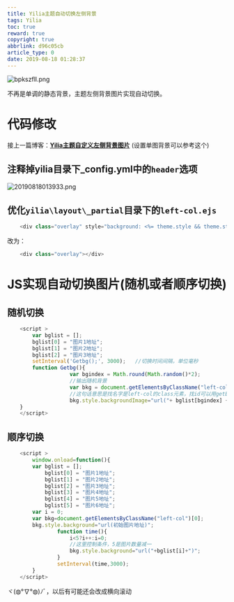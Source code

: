 ```yaml
---
title: Yilia主题自动切换左侧背景
tags: Yilia
toc: true
reward: true
copyright: true
abbrlink: d96c05cb
article_type: 0
date: 2019-08-18 01:28:37
---
```


![bpkszfll.png](https://cdn.jsdelivr.net/gh/Anyway521/blogpic@main/image/imagebpkszfll.png)

不再是单调的静态背景，主题左侧背景图片实现自动切换。
<!-- more -->

# 代码修改
接上一篇博客：[**Yilia主题自定义左侧背景图片**](https://anyway1314.cn/post/c5c4ef21.html) (设置单图背景可以参考这个)

## 注释掉yilia目录下_config.yml中的`header`选项
![20190818013933.png](https://cdn.jsdelivr.net/gh/Anyway521/blogpic@main/image/image20190818013933.png)

## 优化`yilia\layout\_partial`目录下的`left-col.ejs`
``` js
    <div class="overlay" style="background: <%= theme.style && theme.style.header ? theme.style.header : defaultBg %>"></div>
```
改为：
``` js
    <div class="overlay"></div>
```
# JS实现自动切换图片(随机或者顺序切换)
## 随机切换
``` js
    <script >
        var bglist = [];
        bglist[0] = "图片1地址";
        bglist[1] = "图片2地址";
        bglist[2] = "图片3地址";
        setInterval('Getbg();', 3000);   //切换时间间隔，单位毫秒
        function Getbg(){
                    var bgindex = Math.round(Math.random()*2);
                    //输出随机背景
                    var bkg = document.getElementsByClassName("left-col")[0];
                    //这句话意思是找名字是left-col的class元素，找id可以用getElementById()
                    bkg.style.backgroundImage="url("+ bglist[bgindex] +")";
    }
    </script>
```
## 顺序切换
``` js
    <script >
        window.onload=function(){
        var bglist = [];
            bglist[0] = "图片1地址";
            bglist[1] = "图片2地址";
            bglist[2] = "图片3地址";
            bglist[3] = "图片4地址";
            bglist[4] = "图片5地址";
            bglist[5] = "图片6地址";
        var i = 0;
        var bkg=document.getElementsByClassName("left-col")[0];
        bkg.style.background="url(初始图片地址)";
                function time(){
                    i<5?i++:i=0;
                    //这里控制条件，5是图片数量减一
                    bkg.style.background="url("+bglist[i]+")";
                }
                setInterval(time,3000);
        }
    </script>
```
ヾ(◍°∇°◍)ﾉﾞ，以后有可能还会改成横向滚动
